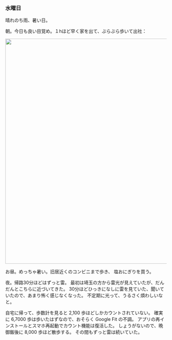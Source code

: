 ### 水曜日

晴れのち雨、暑い日。

朝。今日も良い目覚め。１hほど早く家を出て、ぶらぶら歩いて出社：

<img src="https://i.imgur.com/EtaWWXF.jpg" width="700">

お昼。めっちゃ暑い。旧居近くのコンビニまで歩き、
塩おにぎりを買う。

夜。帰路30分ほどはずっと雷。
最初は埼玉の方から雷光が見えていたが、だんだんとこちらに近づいてきた。
30分ほどひっきになしに雷を見ていた、聞いていたので、あまり怖く感じなくなった。
不定期に光って、うるさく煩わしいなと。

自宅に帰って、歩数計を見ると 2,100 歩ほどしかカウントされていない。
確実に 6,7000 歩は歩いたはずなので、おそらく Google Fit の不調。
アプリの再インストールとスマホ再起動でカウント機能は復活した。
しょうがないので、晩御飯後に 8,000 歩ほど散歩する。
その間もずっと雷は続いていた。